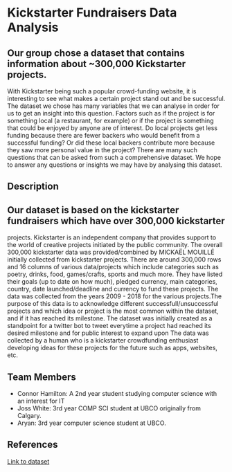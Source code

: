 # Kickstarter Fundraisers Data Analysis


## Our group chose a dataset that contains information about ~300,000 Kickstarter projects. 
With Kickstarter being such a popular crowd-funding website, it is interesting to see what 
makes a certain project stand out and be successful. The dataset we chose has many variables 
that we can analyse in order for us to get an insight into this question. Factors such as if 
the project is for something local (a restaurant, for example) or if the project is something 
that could be enjoyed by anyone are of interest. Do local projects get less funding because 
there are fewer backers who would benefit from a successful funding? Or did these local backers 
contribute more because they saw more personal value in the project? There are many such 
questions that can be asked from such a comprehensive dataset. We hope to answer any questions 
or insights we may have by analysing this dataset.

## Description


## Our dataset is based on the kickstarter fundraisers which have over 300,000 kickstarter 
projects. Kickstarter is an independent company that provides support to the world of
creative projects initiated by the public community. The overall 300,000 kickstarter data
was provided/combined by MICKAËL MOUILLÉ initially collected from kickstarter projects.
There are around 300,000 rows and 16 columns of various data/projects which include categories 
such as poetry, drinks, food, games/crafts, sports and much more. They have listed their goals 
(up to date on how much), pledged currency, main categories, country, date launched/deadline
 and currency to fund these projects. The data was collected from the years 2009 - 2018 for 
the various projects.The purpose of this data is to acknowledge different successfull/unsuccessful
projects and which idea or project is the most common within the dataset, and if it has reached
its milestone. The dataset was initially created as a standpoint for a twitter bot to tweet
everytime a project had reached its desired milestone and for public interest to expand upon
The data was collected by a human who is a kickstarter crowdfunding enthusiast developing ideas
for these projects for the future such as apps, websites, etc.

## Team Members

- Connor Hamilton: A 2nd year student studying computer science with an interest for IT
- Joss White: 3rd year COMP SCI student at UBCO originally from Calgary.
- Aryan: 3rd year computer science student at UBCO.



## References



[Link to dataset](https://www.kaggle.com/datasets/kemical/kickstarter-projects?resource=download)



